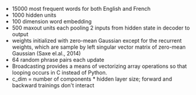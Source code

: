- 15000 most frequent words for both English and French
- 1000 hidden units
- 100 dimension word embedding
- 500 maxout units each pooling 2 inputs from hidden state in decoder to output
- weights initialized with zero-mean Gaussian except for the recurrent weights, which are sample by left singular vector matrix of zero-mean Gaussian (Saxe el.al., 2014)
- 64 random phrase pairs each update
- Broadcasting provides a means of vectorizing array operations so that looping occurs in C instead of Python.
- c_dim = number of components * hidden layer size; forward and backward trainings don't interact
